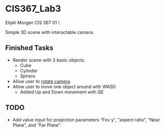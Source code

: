 # CIS367_Lab3
Elijah Morgan
CIS 367 01 \

Simple 3D scene with interactable camera.

## Finished Tasks
* Render scene with 3 basic objects.
  * Cube
  * Cylinder
  * Sphere
* Allow user to [rotate camera](https://en.wikipedia.org/wiki/Aircraft_principal_axes).
* Allow user to move one object around with WASD
  * Added Up and Down movement with QE


## TODO
* Add value input for projection parameters “Fov y”, “aspect ratio”, “Near Plane”, and “Far Plane".
